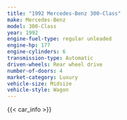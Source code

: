 ```yaml
---
title: "1992 Mercedes-Benz 300-Class"
make: Mercedes-Benz
model: 300-Class
year: 1992
engine-fuel-type: regular unleaded
engine-hp: 177
engine-cylinders: 6
transmission-type: Automatic
driven-wheels: Rear wheel drive
number-of-doors: 4
market-category: Luxury
vehicle-size: Midsize
vehicle-style: Wagon
---
```


{{< car_info >}}
